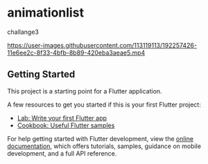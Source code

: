 # animationlist

challange3


https://user-images.githubusercontent.com/113119113/192257426-11e6ee2c-8f33-4bfb-8b89-420eba3aeae5.mp4


## Getting Started

This project is a starting point for a Flutter application.

A few resources to get you started if this is your first Flutter project:

- [Lab: Write your first Flutter app](https://docs.flutter.dev/get-started/codelab)
- [Cookbook: Useful Flutter samples](https://docs.flutter.dev/cookbook)

For help getting started with Flutter development, view the
[online documentation](https://docs.flutter.dev/), which offers tutorials,
samples, guidance on mobile development, and a full API reference.




